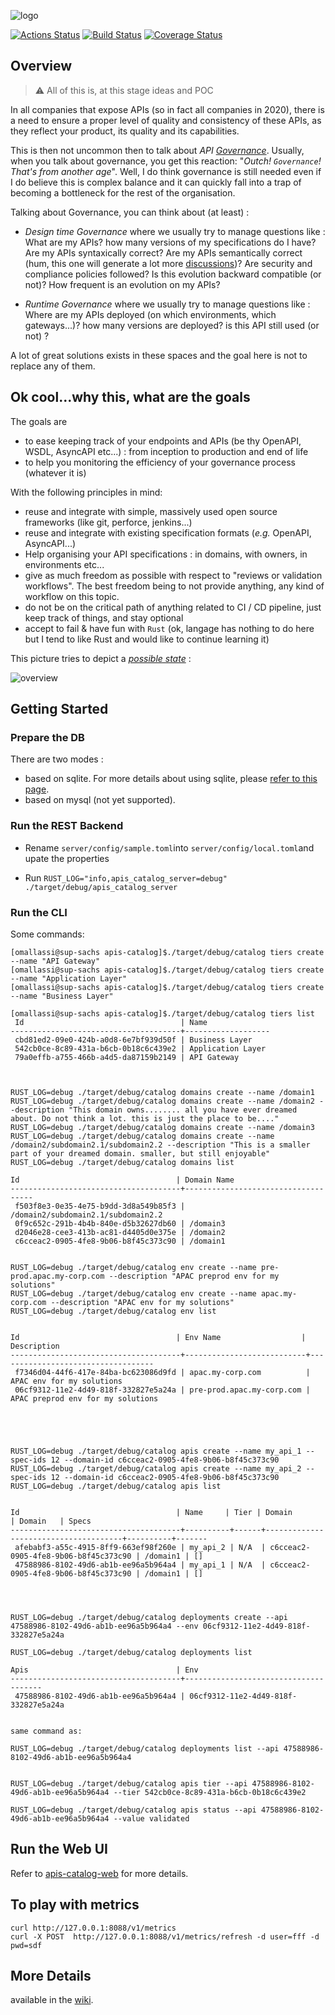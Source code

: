 ![logo](https://raw.githubusercontent.com/wiki/omallassi/apis-catalog/assets/logo.png)

[![Actions Status](https://github.com/omallassi/apis-catalog/workflows/Rust/badge.svg)](https://github.com/omallassi/apis-catalog/actions) [![Build Status](https://travis-ci.org/omallassi/apis-catalog.svg?branch=master)](https://travis-ci.org/omallassi/apis-catalog) [![Coverage Status](https://coveralls.io/repos/github/omallassi/apis-catalog/badge.svg?branch=master)](https://coveralls.io/github/omallassi/apis-catalog?branch=master)

## Overview 
> :warning: All of this is, at this stage ideas and POC

In all companies that expose APIs (so in fact all companies in 2020), there is a need to ensure a proper level of quality and consistency of these APIs, as they reflect your product, its quality and its capabilities.

This is then not uncommon then to talk about *API [Governance](#about-governance)*. Usually, when you talk about governance, you get this reaction: "_Outch! `Governance`! That's from another age_". Well, I do think governance is still needed even if I do believe this is complex balance and it can quickly fall into a trap of becoming a bottleneck for the rest of the organisation.

Talking about Governance, you can think about (at least) :

* _Design time Governance_ where we usually try to manage questions like : What are my APIs? how many versions of my specifications do I have? Are my APIs syntaxically correct? Are my APIs semantically correct (hum, this one will generate a lot more [discussions](#about-governance))? Are security and compliance policies followed? Is this evolution backward compatible (or not)? How frequent is an evolution on my APIs?

* _Runtime Governance_ where we usually try to manage questions like : Where are my APIs deployed (on which environments, which gateways...)? how many versions are deployed? is this API still used (or not) ?

A lot of great solutions exists in these spaces and the goal here is not to replace any of them. 

## Ok cool...why this, what are the goals

The goals are 

* to ease keeping track of your endpoints and APIs (be thy OpenAPI, WSDL, AsyncAPI etc...) : from inception to production and end of life
* to help you monitoring the efficiency of your governance process (whatever it is)

With the following principles in mind: 

* reuse and integrate with simple, massively used open source frameworks (like git, perforce, jenkins...)
* reuse and integrate with existing specification formats (_e.g._ OpenAPI, AsyncAPI...)
* Help organising your API specifications : in domains, with owners, in environments etc...
* give as much freedom as possible with respect to "reviews or validation workflows". The best freedom being to not provide anything, any kind of workflow on this topic. 
* do not be on the critical path of anything related to CI / CD pipeline, just keep track of things, and stay optional
* accept to fail & have fun with `Rust` (ok, langage has nothing to do here but I tend to like Rust and would like to continue learning it)

This picture tries to depict a [_possible state_](https://github.com/omallassi/apis-catalog/wiki/overview) : 

![overview](https://raw.githubusercontent.com/wiki/omallassi/apis-catalog/assets/287a566176d137e603a1305388877384.png)

## Getting Started

### Prepare the DB 

There are two modes : 

* based on sqlite. For more details about using sqlite, please [refer to this page](https://github.com/omallassi/apis-catalog/wiki/installation).
* based on mysql (not yet supported).

### Run  the REST Backend

* Rename `server/config/sample.toml`into `server/config/local.toml`and upate the properties

* Run `RUST_LOG="info,apis_catalog_server=debug" ./target/debug/apis_catalog_server`

### Run the CLI
Some commands: 
```
[omallassi@sup-sachs apis-catalog]$./target/debug/catalog tiers create --name "API Gateway"
[omallassi@sup-sachs apis-catalog]$./target/debug/catalog tiers create --name "Application Layer"
[omallassi@sup-sachs apis-catalog]$./target/debug/catalog tiers create --name "Business Layer"

[omallassi@sup-sachs apis-catalog]$./target/debug/catalog tiers list
 Id                                   | Name 
--------------------------------------+-------------------
 cbd81ed2-09e0-424b-a0d8-6e7bf939d50f | Business Layer 
 542cb0ce-8c89-431a-b6cb-0b18c6c439e2 | Application Layer 
 79a0effb-a755-466b-a4d5-da87159b2149 | API Gateway 



RUST_LOG=debug ./target/debug/catalog domains create --name /domain1
RUST_LOG=debug ./target/debug/catalog domains create --name /domain2 --description "This domain owns........ all you have ever dreamed about. Do not think a lot. this is just the place to be...."
RUST_LOG=debug ./target/debug/catalog domains create --name /domain3
RUST_LOG=debug ./target/debug/catalog domains create --name /domain2/subdomain2.1/subdomain2.2 --description "This is a smaller part of your dreamed domain. smaller, but still enjoyable"
RUST_LOG=debug ./target/debug/catalog domains list

Id                                   | Domain Name 
--------------------------------------+------------------------------------
 f503f8e3-0e35-4e75-b9dd-3d8a549b85f3 | /domain2/subdomain2.1/subdomain2.2 
 0f9c652c-291b-4b4b-840e-d5b32627db60 | /domain3 
 d2046e28-cee3-413b-ac81-d4405d0e375e | /domain2 
 c6cceac2-0905-4fe8-9b06-b8f45c373c90 | /domain1 


RUST_LOG=debug ./target/debug/catalog env create --name pre-prod.apac.my-corp.com --description "APAC preprod env for my solutions"
RUST_LOG=debug ./target/debug/catalog env create --name apac.my-corp.com --description "APAC env for my solutions"
RUST_LOG=debug ./target/debug/catalog env list


Id                                   | Env Name                  | Description 
--------------------------------------+---------------------------+-----------------------------------
 f7346d04-44f6-417e-84ba-bc623086d9fd | apac.my-corp.com          | APAC env for my solutions 
 06cf9312-11e2-4d49-818f-332827e5a24a | pre-prod.apac.my-corp.com | APAC preprod env for my solutions 





RUST_LOG=debug ./target/debug/catalog apis create --name my_api_1 --spec-ids 12 --domain-id c6cceac2-0905-4fe8-9b06-b8f45c373c90
RUST_LOG=debug ./target/debug/catalog apis create --name my_api_2 --spec-ids 12 --domain-id c6cceac2-0905-4fe8-9b06-b8f45c373c90
RUST_LOG=debug ./target/debug/catalog apis list


Id                                   | Name     | Tier | Domain                               | Domain   | Specs 
--------------------------------------+----------+------+--------------------------------------+----------+-------
 afebabf3-a55c-4915-8ff9-663ef98f260e | my_api_2 | N/A  | c6cceac2-0905-4fe8-9b06-b8f45c373c90 | /domain1 | [] 
 47588986-8102-49d6-ab1b-ee96a5b964a4 | my_api_1 | N/A  | c6cceac2-0905-4fe8-9b06-b8f45c373c90 | /domain1 | [] 




RUST_LOG=debug ./target/debug/catalog deployments create --api 47588986-8102-49d6-ab1b-ee96a5b964a4 --env 06cf9312-11e2-4d49-818f-332827e5a24a

RUST_LOG=debug ./target/debug/catalog deployments list

Apis                                 | Env 
--------------------------------------+--------------------------------------
 47588986-8102-49d6-ab1b-ee96a5b964a4 | 06cf9312-11e2-4d49-818f-332827e5a24a 


same command as: 

RUST_LOG=debug ./target/debug/catalog deployments list --api 47588986-8102-49d6-ab1b-ee96a5b964a4


RUST_LOG=debug ./target/debug/catalog apis tier --api 47588986-8102-49d6-ab1b-ee96a5b964a4 --tier 542cb0ce-8c89-431a-b6cb-0b18c6c439e2

RUST_LOG=debug ./target/debug/catalog apis status --api 47588986-8102-49d6-ab1b-ee96a5b964a4 --value validated

```

## Run the Web UI 
Refer to [apis-catalog-web](https://github.com/omallassi/apis-catalog-web) for more details. 

## To play with metrics

```
curl http://127.0.0.1:8088/v1/metrics
curl -X POST  http://127.0.0.1:8088/v1/metrics/refresh -d user=fff -d pwd=sdf
```

## More Details
available in the [wiki](https://github.com/omallassi/apis-catalog/wiki).
